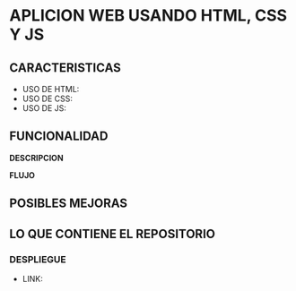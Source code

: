 # APLICION WEB USANDO HTML, CSS Y JS
## CARACTERISTICAS
- USO DE HTML:
- USO DE CSS:
- USO DE JS:

## FUNCIONALIDAD
**DESCRIPCION**

**FLUJO**

## POSIBLES MEJORAS

## LO QUE CONTIENE EL REPOSITORIO

### DESPLIEGUE
  - LINK:
